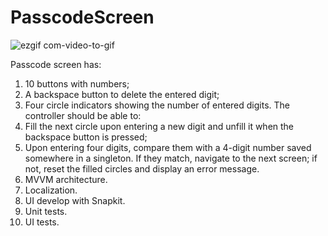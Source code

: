 # PasscodeScreen

![ezgif com-video-to-gif](https://github.com/Elena-Ru/PasscodeScreen/assets/10026372/ed2c03aa-4812-4633-9d2f-3a299bd69820)

Passcode screen has:

1. 10 buttons with numbers;
2. A backspace button to delete the entered digit;
3. Four circle indicators showing the number of entered digits. The controller should be able to:
4. Fill the next circle upon entering a new digit and unfill it when the backspace button is pressed;
5. Upon entering four digits, compare them with a 4-digit number saved somewhere in a singleton. If they match, navigate to the next screen; if not, reset the filled circles and display an error message.
6.  MVVM architecture.
7.  Localization.
8.  UI develop with Snapkit.
9.  Unit tests.
10. UI tests.   
